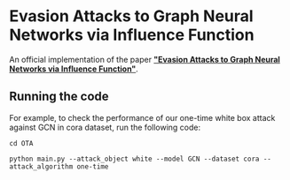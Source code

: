 # Evasion Attacks to Graph Neural Networks via Influence Function
An official implementation of the paper **["Evasion Attacks to Graph Neural Networks via Influence Function"](https://arxiv.org/abs/2009.00203)**.
## Running the code
For example, to check the performance of our one-time white box attack against GCN in cora dataset, run the following code:
```
cd OTA
```

```
python main.py --attack_object white --model GCN --dataset cora --attack_algorithm one-time
```
